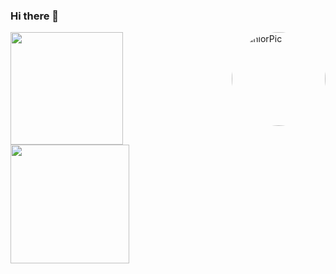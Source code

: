 ### Hi there 👋

<div>
  <a href="https://github.com/e-mendesjr">
  <img align="right" id="icone" alt="JuniorPic" height="150" src="https://rockntech.com.br/wp-content/uploads/2014/09/gifs-engracados-comecar-bem-o-dia_8.gif" style="border-radius:100px;">
  <img height="180em" src="https://github-readme-stats.vercel.app/api?username=e-mendesjr&show_icons=true&theme=radical&include_all_commits=true&count_private=true">
  <img height="190em" src="https://github-readme-stats.vercel.app/api/top-langs/?username=e-mendesjr&layout=compact&langs_count=7&theme=radical">
     
</div>    
    
